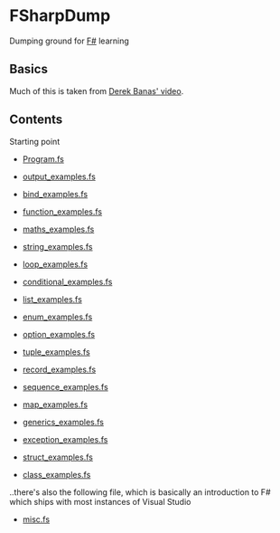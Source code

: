 # FSharpDump
Dumping ground for [F#](https://fsharp.org/) learning

## Basics

Much of this is taken from [Derek Banas' video](https://www.youtube.com/watch?v=c7eNDJN758U).

## Contents

Starting point  
* [Program.fs](https://github.com/James-P-D/FSharpDump/blob/master/src/ConsoleApp/ConsoleApp/Program.fs)  

* [output_examples.fs](https://github.com/James-P-D/FSharpDump/blob/master/src/ConsoleApp/ConsoleApp/output_examples.fs)  
* [bind_examples.fs](https://github.com/James-P-D/FSharpDump/blob/master/src/ConsoleApp/ConsoleApp/bind_examples.fs)  
* [function_examples.fs](https://github.com/James-P-D/FSharpDump/blob/master/src/ConsoleApp/ConsoleApp/function_examples.fs)  
* [maths_examples.fs](https://github.com/James-P-D/FSharpDump/blob/master/src/ConsoleApp/ConsoleApp/maths_examples.fs)  
* [string_examples.fs](https://github.com/James-P-D/FSharpDump/blob/master/src/ConsoleApp/ConsoleApp/string_examples.fs)  
* [loop_examples.fs](https://github.com/James-P-D/FSharpDump/blob/master/src/ConsoleApp/ConsoleApp/loop_examples.fs)  
* [conditional_examples.fs](https://github.com/James-P-D/FSharpDump/blob/master/src/ConsoleApp/ConsoleApp/conditional_examples.fs)  
* [list_examples.fs](https://github.com/James-P-D/FSharpDump/blob/master/src/ConsoleApp/ConsoleApp/list_examples.fs)  
* [enum_examples.fs](https://github.com/James-P-D/FSharpDump/blob/master/src/ConsoleApp/ConsoleApp/enum_examples.fs)  
* [option_examples.fs](https://github.com/James-P-D/FSharpDump/blob/master/src/ConsoleApp/ConsoleApp/option_examples.fs)  
* [tuple_examples.fs](https://github.com/James-P-D/FSharpDump/blob/master/src/ConsoleApp/ConsoleApp/tuple_examples.fs)  
* [record_examples.fs](https://github.com/James-P-D/FSharpDump/blob/master/src/ConsoleApp/ConsoleApp/record_examples.fs)  
* [sequence_examples.fs](https://github.com/James-P-D/FSharpDump/blob/master/src/ConsoleApp/ConsoleApp/sequence_examples.fs)  
* [map_examples.fs](https://github.com/James-P-D/FSharpDump/blob/master/src/ConsoleApp/ConsoleApp/map_examples.fs)  
* [generics_examples.fs](https://github.com/James-P-D/FSharpDump/blob/master/src/ConsoleApp/ConsoleApp/generics_examples.fs)  
* [exception_examples.fs](https://github.com/James-P-D/FSharpDump/blob/master/src/ConsoleApp/ConsoleApp/exception_examples.fs)  
* [struct_examples.fs](https://github.com/James-P-D/FSharpDump/blob/master/src/ConsoleApp/ConsoleApp/struct_examples.fs)  
* [class_examples.fs](https://github.com/James-P-D/FSharpDump/blob/master/src/ConsoleApp/ConsoleApp/class_examples.fs)  

..there's also the following file, which is basically an introduction to F# which ships with most instances of Visual Studio  
* [misc.fs](https://github.com/James-P-D/FSharpDump/blob/master/src/misc.fs)  
